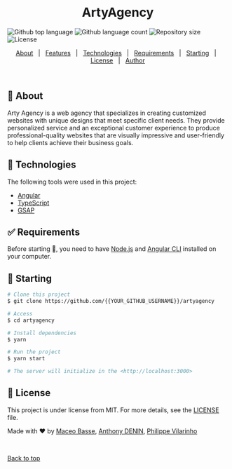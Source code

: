 <div align="center" id="top">

&#xa0;

  <!-- <a href="https://artyagency.netlify.app">Demo</a> -->
</div>

<h1 align="center">ArtyAgency</h1>

<p>
  <img alt="Github top language" src="https://img.shields.io/github/languages/top/MrBartou/artyagency?color=56BEB8">

  <img alt="Github language count" src="https://img.shields.io/github/languages/count/MrBartou/artyagency?color=56BEB8">

  <img alt="Repository size" src="https://img.shields.io/github/repo-size/MrBartou/artyagency?color=56BEB8">

  <img alt="License" src="https://img.shields.io/github/license/MrBartou/artyagency?color=56BEB8">

  <!-- <img alt="Github issues" src="https://img.shields.io/github/issues/{{YOUR_GITHUB_USERNAME}}/artyagency?color=56BEB8" /> -->

  <!-- <img alt="Github forks" src="https://img.shields.io/github/forks/{{YOUR_GITHUB_USERNAME}}/artyagency?color=56BEB8" /> -->

  <!-- <img alt="Github stars" src="https://img.shields.io/github/stars/{{YOUR_GITHUB_USERNAME}}/artyagency?color=56BEB8" /> -->
</p>

<!-- Status -->

<!-- <h4 align="center">
	🚧  ArtyAgency 🚀 Under construction...  🚧
</h4>

<hr> -->

<p align="center">
  <a href="#dart-about">About</a> &#xa0; | &#xa0; 
  <a href="#sparkles-features">Features</a> &#xa0; | &#xa0;
  <a href="#rocket-technologies">Technologies</a> &#xa0; | &#xa0;
  <a href="#white_check_mark-requirements">Requirements</a> &#xa0; | &#xa0;
  <a href="#checkered_flag-starting">Starting</a> &#xa0; | &#xa0;
  <a href="#memo-license">License</a> &#xa0; | &#xa0;
  <a href="https://github.com/{{YOUR_GITHUB_USERNAME}}" target="_blank">Author</a>
</p>

<br>

## :dart: About

Arty Agency is a web agency that specializes in creating customized websites with unique designs that meet specific client needs. They provide personalized service and an exceptional customer experience to produce professional-quality websites that are visually impressive and user-friendly to help clients achieve their business goals.

## :rocket: Technologies

The following tools were used in this project:

- [Angular](https://angular.io/)
- [TypeScript](https://www.typescriptlang.org/)
- [GSAP](https://greensock.com/gsap/)

## :white_check_mark: Requirements

Before starting :checkered_flag:, you need to have [Node.js](https://nodejs.org/en/) and [Angular CLI](https://cli.angular.io/) installed on your computer.

## :checkered_flag: Starting

```bash
# Clone this project
$ git clone https://github.com/{{YOUR_GITHUB_USERNAME}}/artyagency

# Access
$ cd artyagency

# Install dependencies
$ yarn

# Run the project
$ yarn start

# The server will initialize in the <http://localhost:3000>
```

## :memo: License

This project is under license from MIT. For more details, see the [LICENSE](LICENSE.md) file.

Made with :heart: by <a href="https://www.linkedin.com/in/maceo-basse/" target="_blank">Maceo Basse</a>, <a href="https://www.linkedin.com/in/anthony-denin/" target="_blank">Anthony DENIN</a>, <a href="https://www.linkedin.com/in/maceo-basse/" target="_blank">Philippe Vilarinho</a>

&#xa0;

<a href="#top">Back to top</a>
